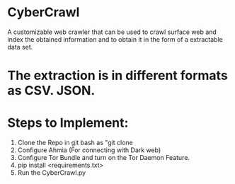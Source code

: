 # CyberCrawl
A customizable web crawler that can be used to crawl surface web and index the obtained information and to obtain it in the form of a extractable data set.
# The extraction is in different formats as CSV. JSON.
# Steps to Implement:
  1. Clone the Repo in git bash as "git clone <link of repo>
  2. Configure Ahmia (For connecting with Dark web)
  3. Configure Tor Bundle and turn on the Tor Daemon Feature.
  4. pip install <requirements.txt>
  5. Run the CyberCrawl.py
